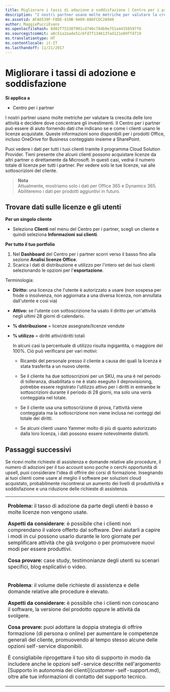 ```yaml
---
title: Migliorare i tassi di adozione e soddisfazione | Centro per i partner
description: "I nostri partner usano molte metriche per valutare la crescita delle loro attività e decidere dove concentrare gli investimenti. Il Centro per i partner può essere di aiuto fornendo dati che indicano se e come i clienti usano le licenze acquistate."
ms.assetid: AFA6539F-F8DE-410B-9409-886FCDC2A940
author: MaggiePucciEvans
ms.openlocfilehash: 8d02f753307991cd740c78db9e751a44358597f6
ms.sourcegitcommit: a8c51a2aade51c6fd7f134613fad121e89ffd719
ms.translationtype: HT
ms.contentlocale: it-IT
ms.lasthandoff: 11/21/2017
---
```

# <a name="increase-adoption-and-satisfaction"></a>Migliorare i tassi di adozione e soddisfazione

**Si applica a**

-  Centro per i partner

I nostri partner usano molte metriche per valutare la crescita delle loro attività e decidere dove concentrare gli investimenti. Il Centro per i partner può essere di aiuto fornendo dati che indicano se e come i clienti usano le licenze acquistate. Queste informazioni sono disponibili per i prodotti Office, incluso OneDrive for Business conteggiato insieme a SharePoint.

Puoi vedere i dati per tutti i tuoi clienti tramite il programma Cloud Solution Provider. Tieni presente che alcuni clienti possono acquistare licenze da altri partner o direttamente da Microsoft. In questi casi, vedrai il numero totale di licenze per tutti i partner. Per vedere solo le tue licenze, vai alle sottoscrizioni del cliente.

>**Nota**<br> Attualmente, mostriamo solo i dati per Office 365 e Dynamics 365. Abiliteremo i dati per prodotti aggiuntivi in futuro.

## <a name="find-license-and-user-data"></a>Trovare dati sulle licenze e gli utenti


**Per un singolo cliente**

-   Seleziona **Clienti** nel menu del Centro per i partner, scegli un cliente e quindi seleziona **Informazioni sui clienti**.

**Per tutto il tuo portfolio**

1.  Nel **Dashboard** del Centro per i partner scorri verso il basso fino alla sezione **Analisi licenze Office**.
2.  Scarica i dati di distribuzione e utilizzo per l'intero set dei tuoi clienti selezionando le opzioni per l'**esportazione**.

Terminologia:

-   **Diritto:** una licenza che l'utente è autorizzato a usare (non sospesa per frode o insolvenza, non aggiornata a una diversa licenza, non annullata dall'utente e così via)

-   **Attivo:** se l'utente con sottoscrizione ha usato il diritto per un'attività negli ultimi 28 giorni di calendario.

-   **% distribuzione** = licenze assegnate/licenze vendute

-   **% utilizzo** = diritti attivi/diritti totali

    In alcuni casi la percentuale di utilizzo risulta ingigantita, o maggiore del 100%. Ciò può verificarsi per vari motivi:

    -   Ricambi del personale presso il cliente a causa dei quali la licenza è stata trasferita a un nuovo utente.

    -   Se il cliente ha due sottoscrizioni per un SKU, ma una è nel periodo di tolleranza, disabilitata o ne è stato eseguito il deprovisioning, potrebbe essere registrato l'utilizzo attivo per i diritti in entrambe le sottoscrizioni durante il periodo di 28 giorni, ma solo una verrà conteggiata nel totale.

    -   Se il cliente usa una sottoscrizione di prova, l'attività viene conteggiata ma la sottoscrizione non viene inclusa nei conteggi del totale dei diritti.

    -   Se alcuni clienti usano Yammer molto di più di quanto autorizzato dalla loro licenza, i dati possono essere notevolmente distorti.

## <a name="next-steps"></a>Passaggi successivi


Se ricevi molte richieste di assistenza e domande relative alle procedure, il numero di adozioni per il tuo account sono poche o cerchi opportunità di upsell, puoi considerare l'idea di offrire dei corsi di formazione. Insegnando ai tuoi clienti come usare al meglio il software per soluzioni cloud acquistato, probabilmente riscontrerai un aumento dei livelli di produttività e soddisfazione e una riduzione delle richieste di assistenza.

<table>
<colgroup>
<col width="100%" />
</colgroup>
<tbody>
<tr class="odd">
<td><p><strong>Problema:</strong> il tasso di adozione da parte degli utenti è basso e molte licenze non vengono usate.</p>
<p><strong>Aspetti da considerare</strong>: è possibile che i clienti non comprendano il valore offerto dal software. Devi aiutarli a capire i modi in cui possono usarlo durante le loro giornate per semplificare attività che già svolgono o per promuovere nuovi modi per essere produttivi.</p>
<p><strong>Cosa provare:</strong> case study, testimonianze degli utenti su scenari specifici, blog esplicativi o video.</p></td>
</tr>
<tr class="even">
<td><p><strong>Problema</strong>: il volume delle richieste di assistenza e delle domande relative alle procedure è elevato.</p>
<p><strong>Aspetti da considerare:</strong> è possibile che i clienti non conoscano il software, la versione del prodotto oppure le attività da svolgere.</p>
<p><strong>Cosa provare:</strong> puoi adottare la doppia strategia di offrire formazione (di persona o online) per aumentare le competenze generali del cliente, promuovendo al tempo stesso alcune delle opzioni self-service disponibili.</p>
<p>È consigliabile riprogettare il tuo sito di supporto in modo da includere anche le opzioni self-service descritte nell'argomento [Supporto in autonomia dei clienti](customer-self-support.md), oltre alle tue informazioni di contatto del supporto tecnico.</p></td>
</tr>
</tbody>
</table>

 

 

 




